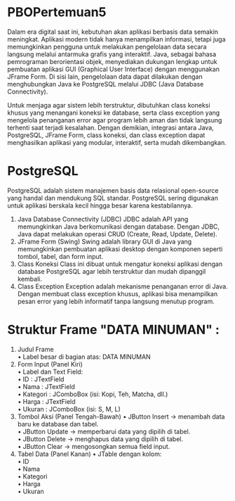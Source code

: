 # PBOPertemuan5
Dalam era digital saat ini, kebutuhan akan aplikasi berbasis data semakin meningkat. Aplikasi modern tidak hanya menampilkan informasi, tetapi juga memungkinkan pengguna untuk melakukan pengelolaan data secara langsung melalui antarmuka grafis yang interaktif.
Java, sebagai bahasa pemrograman berorientasi objek, menyediakan dukungan lengkap untuk pembuatan aplikasi GUI (Graphical User Interface) dengan menggunakan JFrame Form. Di sisi lain, pengelolaan data dapat dilakukan dengan menghubungkan Java ke PostgreSQL melalui JDBC (Java Database Connectivity).

Untuk menjaga agar sistem lebih terstruktur, dibutuhkan class koneksi khusus yang menangani koneksi ke database, serta class exception yang mengelola penanganan error agar program lebih aman dan tidak langsung terhenti saat terjadi kesalahan. Dengan demikian, integrasi antara Java, PostgreSQL, JFrame Form, class koneksi, dan class exception dapat menghasilkan aplikasi yang modular, interaktif, serta mudah dikembangkan.

# PostgreSQL
PostgreSQL adalah sistem manajemen basis data relasional open-source yang handal dan mendukung SQL standar. PostgreSQL sering digunakan untuk aplikasi berskala kecil hingga besar karena kestabilannya.
1. Java Database Connectivity (JDBC)
JDBC adalah API yang memungkinkan Java berkomunikasi dengan database. Dengan JDBC, Java dapat melakukan operasi CRUD (Create, Read, Update, Delete).  
2. JFrame Form (Swing)
Swing adalah library GUI di Java yang memungkinkan pembuatan aplikasi desktop dengan komponen seperti tombol, tabel, dan form input.  
3. Class Koneksi
Class ini dibuat untuk mengatur koneksi aplikasi dengan database PostgreSQL agar lebih terstruktur dan mudah dipanggil kembali.  
4. Class Exception
Exception adalah mekanisme penanganan error di Java. Dengan membuat class exception khusus, aplikasi bisa menampilkan pesan error yang lebih informatif tanpa langsung menutup program.

# Struktur Frame "DATA MINUMAN" :  
1.	Judul Frame  
•	Label besar di bagian atas: DATA MINUMAN  
2.	Form Input (Panel Kiri)  
•	Label dan Text Field:  
•	ID : JTextField  
•	Nama : JTextField  
•	Kategori : JComboBox (isi: Kopi, Teh, Matcha, dll.)  
•	Harga : JTextField  
•	Ukuran : JComboBox (isi: S, M, L)  
3.	Tombol Aksi (Panel Tengah-Bawah)
•	JButton Insert → menambah data baru ke database dan tabel.  
•	JButton Update → memperbarui data yang dipilih di tabel.  
•	JButton Delete → menghapus data yang dipilih di tabel.  
•	JButton Clear → mengosongkan semua field input.
5.	Tabel Data (Panel Kanan)
•	JTable dengan kolom:  
•	ID  
•	Nama  
•	Kategori  
•	Harga  
•	Ukuran  
